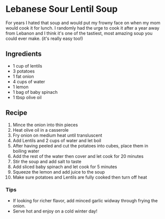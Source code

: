 # Lebanese Sour Lentil Soup
For years I hated that soup and would put my frowny face on when my mom would cook it for lunch. I randomly had the urge to cook it after a year away from Lebanon and I think it's one of the tastiest, most amazing soup you could ever make. (it's really easy too!)
## Ingredients
- 1 cup of lentils
- 3 potatoes
- 1 fat onion
- 4 cups of water
- 1 lemon
- 1 bag of baby spinach
- 1 tbsp olive oil

## Recipe
1. Mince the onion into thin pieces
2. Heat olive oil in a casserole
3. Fry onion on medium heat until transluscent 
4. Add Lentils and 2 cups of water and let boil
5. After having peeled and cut the potatoes into cubes, place them in boiling water
6. Add the rest of the water then cover and let cook for 20 minutes
7. Stir the soup and add salt to taste
8. Add sliced baby spinach and let cook for 5 minutes
9. Squeeze the lemon and add juice to the soup
10. Make sure potatoes and Lentils are fully cooked then turn off heat

### Tips
- If looking for richer flavor, add minced garlic widway through frying the onion.
- Serve hot and enjoy on a cold winter day!


